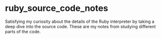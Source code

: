 # ruby_source_code_notes
Satisfying my curiosity about the details of the Ruby interpreter by taking a deep dive into the source code. These are my notes from studying different parts of the code.
